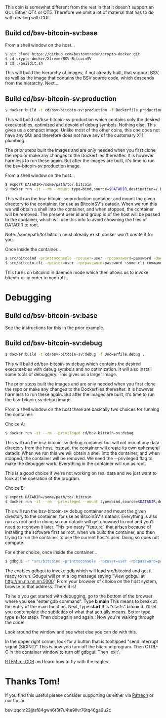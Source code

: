 This coin is somewhat different from the rest in that it doesn't support an GUI.  Either QT4 or QT5. Therefore we omit a lot of material that has to do with dealing with GUI.

## Build cd/bsv-bitcoin-sv:base

From a shell window on the host...

```sh
$ git clone https://github.com/bostontrader/crypto-docker.git
$ cd crypto-docker/Xtreme/BSV-BitcoinSV
$ cd ./buildit.sh
```
This will build the hierarchy of images, if not already built, that support BSV, as well as the image that contains the BSV source code, which descends from the hierarchy.  Next...

## Build cd/bsv-bitcoin-sv:production

```sh
$ docker build -t cd/bsv-bitcoin-sv:production -f Dockerfile.production .
```
This will build cd/bsv-bitcoin-sv:production which contains only the desired executeables, optimized and devoid of debug symbols. Nothing else.  This gives us a compact image. Unlike most of the other coins, this one does not have any GUI and therefore does not have any of the customary X11 plumbing.

The prior steps built the images and are only needed when you first clone the repo or make any changes to the Dockerfiles thereafter.  It is however harmless to run these again.  But after the images are built, it's time to run the bsv-bitcoin-sv:production image.

From a shell window on the host...

```sh
$ export DATADIR=/some/path/to/.bitcoin
$ docker run -it --rm --mount type=bind,source=$DATADIR,destination=/.bitcoin cd/bsv-bitcoin-sv:production
```
This will run the bsv-bitcoin-sv:production container and mount the given directory to the container, for use as BitcoinSV's datadir.  When we run this we will obtain a shell into the container, and when stopped, the container will be removed. The present user id and group id of the host will be passed to the container, which will use this info to avoid chowning the files of DATADIR to root.

Note: /somepath/to/.bitcoin must already exist, docker won't create it for you.

Once inside the container...

```sh
$ src/bitcoind -printtoconsole -rpcuser=user -rpcpassword=password -daemon
$ src/bitcoin-cli -rpcuser=user -rpcpassword=password <some cli command>
```

This turns on bitcoind in daemon mode which then allows us to invoke bitcoin-cli in order to control it.

# Debugging

## Build cd/bsv-bitcoin-sv:base

See the instructions for this in the prior example.

## Build cd/bsv-bitcoin-sv:debug

```sh
$ docker build -t cd/bsv-bitcoin-sv:debug -f Dockerfile.debug .
```
This will build cd/bsv-bitcoin-sv:debug which contains the desired executeables with debug symbols and no optimization.  It will also install some tools of debuggery. This gives us a larger image.

The prior steps built the images and are only needed when you first clone the repo or make any changes to the Dockerfiles thereafter.  It is however harmless to run these again.  But after the images are built, it's time to run the bsv-bitcoin-sv:debug image.

From a shell window on the host there are basically two choices for running the container:

Choice A:
```sh
$ docker run -it --rm --privileged cd/bsv-bitcoin-sv:debug
```
This will run the bsv-bitcoin-sv:debug container but will not mount any data directory from the host.  Instead, the container will create its own ephemeral datadir.  When we run this we will obtain a shell into the container, and when stopped, the container will be removed. We need the --privileged flag to make the debugger work. Everything in the container will run as root.

This is a good choice if we're not working on real data and we just want to look at the operation of the program.


Choice B:
```sh
$ export DATADIR=/some/path/to/.bitcoin
$ docker run -it --rm --privileged --mount type=bind,source=$DATADIR,destination=/.bitcoin cd/bsv-bitcoin-sv:debug
```
This will run the bsv-bitcoin-sv:debug container and mount the given directory to the container, for use as BitcoinSV's datadir. Everything is also run as root and in doing so our datadir will get chowned to root and you'll need to rechown it later.  This is a nasty "feature" that arises because of installing the software first as root, when we build the container, and then trying to run the container to use the current host's user.  Doing so does not compute.

For either choice, once inside the container...

```sh
$ gdbgui -r "src/bitcoind -printtoconsole -rpcuser=user -rpcpassword=password"
```
The enables gdbgui to invoke gdb which will load src/bitcoind and get it ready to run.  Gdugui will print a log message saying "View gdbgui at http://nn.nn.nn.nn:5000"  From your browser of choice on the host system, browse to that address.  There it is!

To help you get started with debugging, go to the bottom of the browser where you see "enter gdb command".  Type **b main** This means to break at the entry of the main function.  Next, type **start**  this "starts" bitcoind.  I'll let you contemplate the subtleties of what that actually means.  Better type, type **s** (for step).  Then doit again and again.. Now you're walking through the code!

Look around the window and see what else you can do with this.

In the upper right corner, look for a button that is tooltipped "send interrupt signal (SIGINT)"  This is how you turn off the bitcoind program.  Then CTRL-C in the container window to turn off gdbgui.  Then 'exit'.

[RTFM re: GDB](https://www.gnu.org/software/gdb/) and learn how to fly with the eagles.

# Thanks Tom!

If you find this useful please consider supporting us either via [Patreon](https://patreon.com/coinkit) or our tip jar

bsv:qqcm23jjtsf84gwn6t3f7u4te9llvr76tq46ga9u2c
